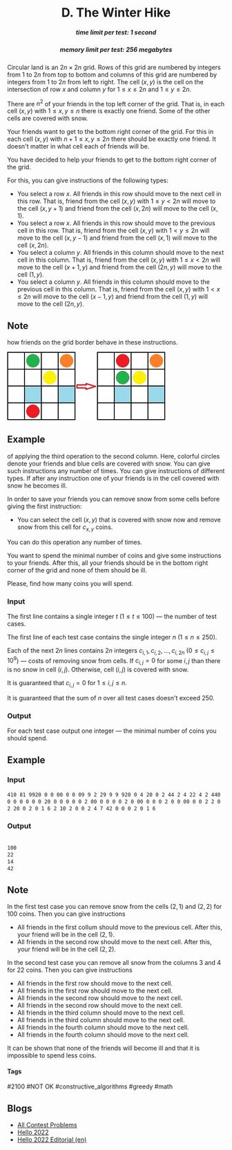 <h1 style='text-align: center;'> D. The Winter Hike</h1>

<h5 style='text-align: center;'>time limit per test: 1 second</h5>
<h5 style='text-align: center;'>memory limit per test: 256 megabytes</h5>

Circular land is an $2n \times 2n$ grid. Rows of this grid are numbered by integers from $1$ to $2n$ from top to bottom and columns of this grid are numbered by integers from $1$ to $2n$ from left to right. The cell $(x, y)$ is the cell on the intersection of row $x$ and column $y$ for $1 \leq x \leq 2n$ and $1 \leq y \leq 2n$.

There are $n^2$ of your friends in the top left corner of the grid. That is, in each cell $(x, y)$ with $1 \leq x, y \leq n$ there is exactly one friend. Some of the other cells are covered with snow.

Your friends want to get to the bottom right corner of the grid. For this in each cell $(x, y)$ with $n+1 \leq x, y \leq 2n$ there should be exactly one friend. It doesn't matter in what cell each of friends will be.

You have decided to help your friends to get to the bottom right corner of the grid.

For this, you can give instructions of the following types: 

* You select a row $x$. All friends in this row should move to the next cell in this row. That is, friend from the cell $(x, y)$ with $1 \leq y < 2n$ will move to the cell $(x, y + 1)$ and friend from the cell $(x, 2n)$ will move to the cell $(x, 1)$.
* You select a row $x$. All friends in this row should move to the previous cell in this row. That is, friend from the cell $(x, y)$ with $1 < y \leq 2n$ will move to the cell $(x, y - 1)$ and friend from the cell $(x, 1)$ will move to the cell $(x, 2n)$.
* You select a column $y$. All friends in this column should move to the next cell in this column. That is, friend from the cell $(x, y)$ with $1 \leq x < 2n$ will move to the cell $(x + 1, y)$ and friend from the cell $(2n, y)$ will move to the cell $(1, y)$.
* You select a column $y$. All friends in this column should move to the previous cell in this column. That is, friend from the cell $(x, y)$ with $1 < x \leq 2n$ will move to the cell $(x - 1, y)$ and friend from the cell $(1, y)$ will move to the cell $(2n, y)$.

## Note

 how friends on the grid border behave in these instructions.

 ![](images/e2dc54165072422cbacb0b19b2cf5e225145e338.png) 
## Example

 of applying the third operation to the second column. Here, colorful circles denote your friends and blue cells are covered with snow. You can give such instructions any number of times. You can give instructions of different types. If after any instruction one of your friends is in the cell covered with snow he becomes ill.

In order to save your friends you can remove snow from some cells before giving the first instruction: 

* You can select the cell $(x, y)$ that is covered with snow now and remove snow from this cell for $c_{x, y}$ coins.

You can do this operation any number of times.

You want to spend the minimal number of coins and give some instructions to your friends. After this, all your friends should be in the bottom right corner of the grid and none of them should be ill.

Please, find how many coins you will spend.

### Input

The first line contains a single integer $t$ ($1 \leq t \leq 100$) — the number of test cases.

The first line of each test case contains the single integer $n$ ($1 \leq n \leq 250$).

Each of the next $2n$ lines contains $2n$ integers $c_{i, 1}, c_{i, 2}, \ldots, c_{i, 2n}$ ($0 \leq c_{i, j} \leq 10^9$) — costs of removing snow from cells. If $c_{i, j} = 0$ for some $i, j$ than there is no snow in cell $(i, j)$. Otherwise, cell $(i, j)$ is covered with snow.

It is guaranteed that $c_{i, j} = 0$ for $1 \leq i, j \leq n$.

It is guaranteed that the sum of $n$ over all test cases doesn't exceed $250$.

### Output

For each test case output one integer — the minimal number of coins you should spend.

## Example

### Input


```text
410 81 9920 0 0 00 0 0 09 9 2 29 9 9 920 0 4 20 0 2 44 2 4 22 4 2 440 0 0 0 0 0 0 20 0 0 0 0 0 2 00 0 0 0 0 2 0 00 0 0 0 2 0 0 00 0 0 2 2 0 2 20 0 2 0 1 6 2 10 2 0 0 2 4 7 42 0 0 0 2 0 1 6
```
### Output

```text

100
22
14
42

```
## Note

In the first test case you can remove snow from the cells $(2, 1)$ and $(2, 2)$ for $100$ coins. Then you can give instructions 

* All friends in the first collum should move to the previous cell. After this, your friend will be in the cell $(2, 1)$.
* All friends in the second row should move to the next cell. After this, your friend will be in the cell $(2, 2)$.

In the second test case you can remove all snow from the columns $3$ and $4$ for $22$ coins. Then you can give instructions 

* All friends in the first row should move to the next cell.
* All friends in the first row should move to the next cell.
* All friends in the second row should move to the next cell.
* All friends in the second row should move to the next cell.
* All friends in the third column should move to the next cell.
* All friends in the third column should move to the next cell.
* All friends in the fourth column should move to the next cell.
* All friends in the fourth column should move to the next cell.

It can be shown that none of the friends will become ill and that it is impossible to spend less coins.



#### Tags 

#2100 #NOT OK #constructive_algorithms #greedy #math 

## Blogs
- [All Contest Problems](../Hello_2022.md)
- [Hello 2022](../blogs/Hello_2022.md)
- [Hello 2022 Editorial (en)](../blogs/Hello_2022_Editorial_(en).md)
